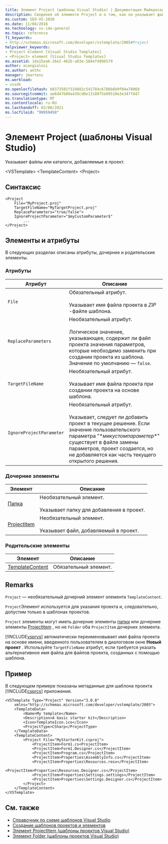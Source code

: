 ```yaml
---
title: Элемент Project (шаблоны Visual Studio) | Документация Майкрософт
description: Сведения об элементе Project и о том, как он указывает файлы или каталоги, добавляемые в проект.
ms.custom: SEO-VS-2020
ms.date: 11/04/2016
ms.technology: vs-ide-general
ms.topic: reference
f1_keywords:
- http://schemas.microsoft.com/developer/vstemplate/2005#Project
helpviewer_keywords:
- Project element [Visual Studio Templates]
- <Project> element [Visual Studio Templates]
ms.assetid: 1da15ea6-26e2-462b-a03e-584ef4996579
author: acangialosi
ms.author: anthc
manager: jmartens
ms.workload:
- vssdk
ms.openlocfilehash: b8373501f324882c541784c6786b6b9f04a76069
ms.sourcegitcommit: ae6d47b09a439cd0e13180f5e89510e3e347fd47
ms.translationtype: MT
ms.contentlocale: ru-RU
ms.lasthandoff: 02/08/2021
ms.locfileid: "99959458"
---
```

# <a name="project-element-visual-studio-templates"></a>Элемент Project (шаблоны Visual Studio)
Указывает файлы или каталоги, добавляемые в проект.

 \<VSTemplate> \<TemplateContent>
 \<Project>

## <a name="syntax"></a>Синтаксис

```
<Project
    File="MyProject.proj"
    TargetFileName="MyTargetProject.proj"
    ReplaceParameters="true/false">
    IgnoreProjectParameter="$myCustomParameter$"
        ...
</Project>
```

## <a name="attributes-and-elements"></a>Элементы и атрибуты
 В следующих разделах описаны атрибуты, дочерние и родительские элементы.

### <a name="attributes"></a>Атрибуты

|Атрибут|Описание|
|---------------|-----------------|
|`File`|Обязательный атрибут.<br /><br /> Указывает имя файла проекта в *ZIP* -файле шаблона.|
|`ReplaceParameters`|Необязательный атрибут.<br /><br /> Логическое значение, указывающее, содержит ли файл проекта значения параметров, которые необходимо заменить при создании проекта из шаблона. Значение по умолчанию — `false`.|
|`TargetFileName`|Необязательный атрибут.<br /><br /> Указывает имя файла проекта при создании проекта на основе шаблона.|
|`IgnoreProjectParameter`|Необязательный атрибут.<br /><br /> Указывает, следует ли добавить проект в текущее решение. Если значение пользовательского параметра "$*микустомпараметер*$" существует в файле замены параметров, проект создается, но не добавляется как часть текущего открытого решения.|

### <a name="child-elements"></a>Дочерние элементы

|Элемент|Описание|
|-------------|-----------------|
|[Папка](../extensibility/folder-element-visual-studio-project-templates.md)|Необязательный элемент.<br /><br /> Указывает папку для добавления в проект.|
|[ProjectItem](../extensibility/projectitem-element-visual-studio-project-templates.md)|Необязательный элемент.<br /><br /> Указывает файл, добавляемый в проект.|

### <a name="parent-elements"></a>Родительские элементы

|Элемент|Описание|
|-------------|-----------------|
|[TemplateContent](../extensibility/templatecontent-element-visual-studio-templates.md)|Обязательный элемент.|

## <a name="remarks"></a>Remarks
 `Project` — необязательный дочерний элемент элемента `TemplateContent`.

 `Project`Элемент используется для указания проекта и, следовательно, допустим только в шаблонах проектов.

 `Project` элементы могут иметь дочерние элементы [папки](../extensibility/folder-element-visual-studio-project-templates.md) или дочерние элементы [ProjectItem](../extensibility/projectitem-element-visual-studio-project-templates.md) , но не `Folder` оба `ProjectItem` дочерних элемента.

 [!INCLUDE[vsprvs](../code-quality/includes/vsprvs_md.md)] автоматически переименовывает имя файла проекта на основе имени, введенного пользователем в диалоговом окне **Новый проект** . Используйте `TargetFileName` атрибут, если требуется указать альтернативное имя файла для файлов проекта, созданных с помощью шаблона.

## <a name="example"></a>Пример
 В следующем примере показаны метаданные для шаблона проекта [!INCLUDE[csprcs](../data-tools/includes/csprcs_md.md)] приложения.

```
<VSTemplate Type="Project" Version="3.0.0"
    xmlns="http://schemas.microsoft.com/developer/vstemplate/2005">
    <TemplateData>
        <Name>My template</Name>
        <Description>A basic starter kit</Description>
        <Icon>TemplateIcon.ico</Icon>
        <ProjectType>CSharp</ProjectType>
    </TemplateData>
    <TemplateContent>
        <Project File="MyStarterKit.csproj">
            <ProjectItem>Form1.cs<ProjectItem>
            <ProjectItem>Form1.Designer.cs</ProjectItem>
            <ProjectItem>Program.cs</ProjectItem>
            <ProjectItem>Properties\AssemblyInfo.cs</ProjectItem>
            <ProjectItem>Properties\Resources.resx</ProjectItem>
            <ProjectItem>Properties\Resources.Designer.cs</ProjectItem>
            <ProjectItem>Properties\Settings.settings</ProjectItem>
            <ProjectItem>Properties\Settings.Designer.cs</ProjectItem>
        </Project>
    </TemplateContent>
</VSTemplate>
```

## <a name="see-also"></a>См. также
- [Справочник по схеме шаблонов Visual Studio](../extensibility/visual-studio-template-schema-reference.md)
- [Создание шаблонов проектов и элементов](../ide/creating-project-and-item-templates.md)
- [Элемент ProjectItem (шаблоны проектов Visual Studio)](../extensibility/projectitem-element-visual-studio-project-templates.md)
- [Элемент Folder (шаблоны проектов Visual Studio)](../extensibility/folder-element-visual-studio-project-templates.md)
